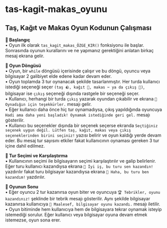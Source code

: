 # tas-kagit-makas_oyunu
## Taş, Kağıt ve Makas Oyun Kodunun Çalışması 
**🚀 Başlangıç** <br/>
•	Oyun ilk olarak `tas_kagit_makas_ÖZGE_KIR()` fonksiyonu ile başlar. Sonrasında oyunun kurallarını ve ne yapmanız gerektiğini anlatan birkaç mesaj ekrana gelir. <br/>

**🔄 Oyun Döngüsü** <br/> 
•	Oyun, bir `while` döngüsü içerisinde çalışır ve bu döngü, oyuncu veya bilgisayar 2 galibiyet elde edene kadar devam eder. <br/>
•	Oyun toplamda 3 tur oynanacak şekilde tasarlanmıştır. Her turda kullanıcı istediği seçeneği seçer `(taş 🪨, kağıt 📄, makas ✂️ ya da çıkış 🚪)`, bilgisayar ise `çıkış` seçeneği dışında rastgele bir seçeneği seçer. <br/>
•	Kullanıcı, herhangi bir turda `çıkış` yazarak oyundan çıkabilir ve ekrana `🙏 Oynadığın için teşekkürler.` mesajı gelir. <br/>
•	Eğer kullanıcı daha önce hiç tur oynamadıysa, çıkış yapıldığında oyuncuya `Hadi ama daha yeni başladık! Oynamak istediğinde geri gel.` mesajı gösterilir. <br/>
•	Kullanıcı bu seçenekler dışında bir seçenek seçerse ekranda `Seçtiğiniz seçenek uygun değil. Lütfen taş, kağıt, makas veya çıkış seçeneklerinden birini seçiniz!` yazısı belirir ve oyun kaldığı yerde devam eder. Bu mesaj tur sayısını etkiler fakat kullanıcının oynaması gereken 3 tur içine dahil edilmez. <br/>

**🥇 Tur Seçimi ve Karşılaştırma** <br/>
•	Kullanıcının seçimi ile bilgisayarın seçimi karşılaştırılır ve galip belirlenir. Eğer turu kullanıcı kazandıysa ekrana `🎉 İyi iş, bu turu sen kazandın!` yazdırılır fakat turu bilgisayar kazandıysa ekrana `🤖 Haha, bu turu ben kazandım!` yazdırılır. <br/>

**🎯 Oyunun Sonu** <br/>
•	Eğer oyuncu 2 tur kazanırsa oyun biter ve oyuncuya `🏆 Tebrikler, oyunu kazandınız!` şeklinde bir tebrik mesajı gösterilir. Aynı şekilde bilgisayar kazanırsa kullanıcıya `🤖 Maalesef, bilgisayar oyunu kazandı.` mesajı iletilir. <br/>
•	Oyun bitiminde hem kullanıcıya hem de bilgisayara tekrar oynamak isteyip istemediği sorulur. Eğer kullanıcı veya bilgisayar oyuna devam etmek istemezse, oyun sona erer.<br/>
